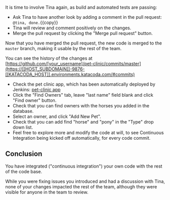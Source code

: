 It is time to involve Tina again, as build and automated tests are passing:

* Ask Tina to have another look by adding a comment in the pull request:
  `@tina, done.`{{copy}}
* Tina will review and comment positively on the changes.
* Merge the pull request by clicking the "Merge pull request" button.

Now that you have merged the pull request, the new code is merged to the
`master` branch, making it usable by the rest of the team.

You can see the history of the changes at [https://github.com/[your_username]/pet-clinic/commits/master](https://[[HOST_SUBDOMAIN]]-9876-[[KATACODA_HOST]].environments.katacoda.com/#commits)

* Check the pet clinic app, which has been automatically deployed by Jenkins:
  [pet-clinic app](https://[[HOST_SUBDOMAIN]]-9966-[[KATACODA_HOST]].environments.katacoda.com/)
* Click the "Find Owners" tab, leave "last name" field blank and click "Find
  owner" button.
* Check that you can find owners with the horses you added in the database.
* Select an owner, and click "Add New Pet".
* Check that you can add find "horse" and "pony" in the "Type" drop down list.
* Feel free to explore more and modify the code at will, to see Continuous
  Integration being kicked off automatically, for every code commit.

## Conclusion

You have integrated ("continuous integration") your own code with the rest of
the code base.

While you were fixing issues you introduced and had a discussion with Tina, none
of your changes impacted the rest of the team, although they were visible for
anyone in the team to review.
